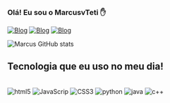 ### Olá! Eu sou o MarcusvTeti ✋


[![Blog](https://img.shields.io/badge/LinkedIn-0077B5?style=for-the-badge&logo=linkedin&logoColor=white)](https://www.linkedin.com/in/marcus-teti-5b787b291/)
[![Blog](https://img.shields.io/badge/Instagram-E4405F?style=for-the-badge&logo=instagram&logoColor=white)](https://www.instagram.com/marcusateti/)
[![Blog](https://img.shields.io/badge/TikTok-000000?style=for-the-badge&logo=tiktok&logoColor=white)](https://www.tiktok.com/@teti240hz)

![Marcus GitHub stats](https://github-readme-stats.vercel.app/api?username=marcusteti&show_icons=true&theme=radical)

## Tecnologia que eu uso no meu dia!

<div style="display: inline_block"><br/>
    <img align="center" alt="html5" src="https://img.shields.io/badge/HTML5-E34F26?style=for-the-badge&logo=html5&logoColor=white" />
    <img align="center" alt="JavaScrip" src="https://img.shields.io/badge/JavaScript-F7DF1E?style=for-the-badge&logo=javascript&logoColor=black" />
    <img align="center" alt="CSS3" src="https://img.shields.io/badge/CSS3-1572B6?style=for-the-badge&logo=css3&logoColor=white" />
    <img align="center" alt="python" src="https://img.shields.io/badge/Python-14354C?style=for-the-badge&logo=python&logoColor=white" />
    <img align="center" alt="java" src="https://img.shields.io/badge/Java-ED8B00?style=for-the-badge&logo=openjdk&logoColor=white" />
    <img align="center" alt="c++" src="https://img.shields.io/badge/C%2B%2B-00599C?style=for-the-badge&logo=c%2B%2B&logoColor=white" />
</div>


